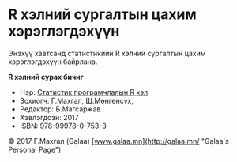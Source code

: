 # R хэлний сургалтын цахим хэрэглэгдэхүүн

Энэхүү хавтсанд статистикийн R хэлний сургалтын цахим хэрэглэгдэхүүн байрлана.

**R хэлний сурах бичиг**

* Нэр: [Статистик програмчлалын R хэл](http://magadlal.mn/books/id-2.html)
* Зохиогч: Г.Махгал, Ш.Мөнгөнсүх, 
* Редактор: Б.Магсаржав
* Хэвлэгдсэн: 2017
* ISBN: 978-99978-0-753-3

© 2017 Г.Махгал (Galaa) [www.galaa.mn](http://galaa.mn/ "Galaa's Personal Page")
